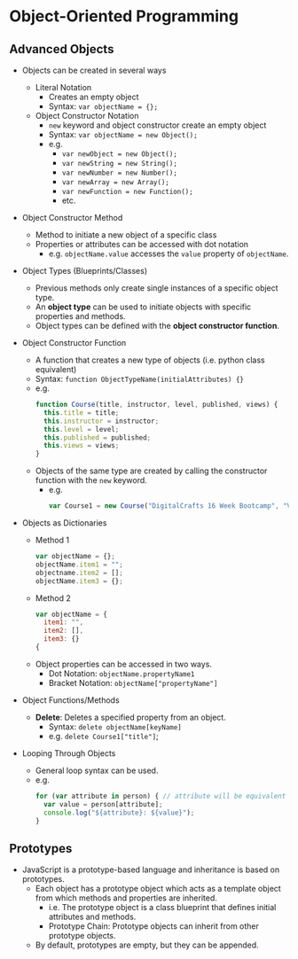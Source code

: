 # Object-Oriented Programming

## Advanced Objects

- Objects can be created in several ways
  - Literal Notation
    - Creates an empty object
    - Syntax: ```var objectName = {};```
  - Object Constructor Notation
    - ```new``` keyword and object constructor create an empty object
    - Syntax: ```var objectName = new Object();```
    - e.g.
      - ```var newObject = new Object();```
      - ```var newString = new String();```
      - ```var newNumber = new Number();```
      - ```var newArray = new Array();```
      - ```var newFunction = new Function();```
      - etc.
  
- Object Constructor Method
  - Method to initiate a new object of a specific class
  - Properties or attributes can be accessed with dot notation
    - e.g. ```objectName.value``` accesses the ```value``` property of ```objectName```.
    
- Object Types (Blueprints/Classes)
  - Previous methods only create single instances of a specific object type.
  - An **object type** can be used to initiate objects with specific properties and methods.
  - Object types can be defined with the **object constructor function**.
  
- Object Constructor Function
  - A function that creates a new type of objects (i.e. python class equivalent)
  - Syntax: ```function ObjectTypeName(initialAttributes) {}```
  - e.g.
    ```javascript
    function Course(title, instructor, level, published, views) {
      this.title = title;
      this.instructor = instructor;
      this.level = level;
      this.published = published;
      this.views = views;
    }
    ```
  - Objects of the same type are created by calling the constructor function with the ```new``` keyword.
    - e.g.
      ```javascript
      var Course1 = new Course("DigitalCrafts 16 Week Bootcamp", "Veronica", 1, true, 0);
      ```
      
- Objects as Dictionaries
  - Method 1
    ```javascript
    var objectName = {};
    objectName.item1 = "";
    objectname.item2 = [];
    objectName.item3 = {};
    ```
  - Method 2
    ```javascript
    var objectName = {
      item1: "",
      item2: [],
      item3: {}
    {
    ```
  - Object properties can be accessed in two ways.
    - Dot Notation: ```objectName.propertyName1```
    - Bracket Notation: ```objectName["propertyName"]```
    
- Object Functions/Methods
  - **Delete**: Deletes a specified property from an object.
    - Syntax: ```delete objectName[keyName]```
    - e.g. ```delete Course1["title"]```;
    
- Looping Through Objects
  - General loop syntax can be used.
  - e.g.
    ```javascript
    for (var attribute in person) { // attribute will be equivalent to range(0, person.length)
      var value = person[attribute];
      console.log("${attribute}: ${value}");
    }
    ```

## Prototypes

- JavaScript is a prototype-based language and inheritance is based on prototypes.
  - Each object has a prototype object which acts as a template object from which methods and properties are inherited.
    - i.e. The prototype object is a class blueprint that defines initial attributes and methods.
    - Prototype Chain: Prototype objects can inherit from other prototype objects.
  - By default, prototypes are empty, but they can be appended.
